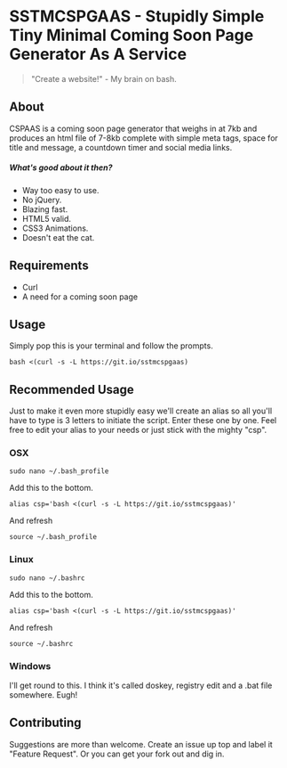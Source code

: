 # SSTMCSPGAAS - Stupidly Simple Tiny Minimal Coming Soon Page Generator As A Service

> "Create a website!" - My brain on bash.

## About

CSPAAS is a coming soon page generator that weighs in at 7kb and produces an html file of 7-8kb complete with simple meta tags, space for title and message, a countdown timer and social media links.

##### What's good about it then?

* Way too easy to use.
* No jQuery.
* Blazing fast.
* HTML5 valid.
* CSS3 Animations.
* Doesn't eat the cat.

## Requirements

* Curl
* A need for a coming soon page

## Usage

Simply pop this is your terminal and follow the prompts.
```
bash <(curl -s -L https://git.io/sstmcspgaas)
```

## Recommended Usage

Just to make it even more stupidly easy we'll create an alias so all you'll have to type is 3 letters to initiate the script. Enter these one by one. Feel free to edit your alias to your needs or just stick with the mighty "csp".

### OSX

```
sudo nano ~/.bash_profile
```
Add this to the bottom.
```
alias csp='bash <(curl -s -L https://git.io/sstmcspgaas)'
```
And refresh
```
source ~/.bash_profile
```

### Linux

```
sudo nano ~/.bashrc
```
Add this to the bottom.
```
alias csp='bash <(curl -s -L https://git.io/sstmcspgaas)'
```
And refresh
```
source ~/.bashrc
```

### Windows

I'll get round to this. I think it's called doskey, registry edit and a .bat file somewhere. Eugh!

## Contributing

Suggestions are more than welcome. Create an issue up top and label it "Feature Request".
Or you can get your fork out and dig in.
